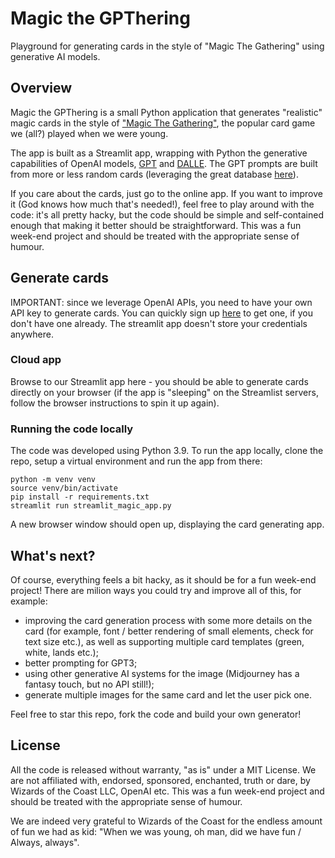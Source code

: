 # Magic the GPThering
Playground for generating cards in the style of "Magic The Gathering" using generative AI models.

## Overview

Magic the GPThering is a small Python application that generates "realistic" magic cards in the style of ["Magic The Gathering"](https://magic.wizards.com/en), the popular card game we (all?) played when we were young.

The app is built as a Streamlit app, wrapping with Python the generative capabilities of OpenAI models, [GPT](https://arxiv.org/abs/2005.14165) and [DALLE](https://arxiv.org/abs/2102.12092). The GPT prompts are built from more or less random cards (leveraging the great database [here](https://scryfall.com/?utm_source=mci)).

If you care about the cards, just go to the online app. If you want to improve it (God knows how much that's needed!), feel free to play around with the code: it's all pretty hacky, but the code should be simple and self-contained enough that making it better should be straightforward. This was a fun week-end project and should be treated with the appropriate sense of humour.

## Generate cards

IMPORTANT: since we leverage OpenAI APIs, you need to have your own API key to generate cards. You can quickly sign up [here](https://openai.com/api/) to get one, if you don't have one already. The streamlit app doesn't store your credentials anywhere.

### Cloud app

Browse to our Streamlit app here - you should be able to generate cards directly on your browser (if the app is "sleeping" on the Streamlist servers, follow the browser instructions to spin it up again).

### Running the code locally

The code was developed using Python 3.9. To run the app locally, clone the repo, setup a virtual environment and run the app from there:

```
python -m venv venv
source venv/bin/activate
pip install -r requirements.txt
streamlit run streamlit_magic_app.py
```

A new browser window should open up, displaying the card generating app.

## What's next?

Of course, everything feels a bit hacky, as it should be for a fun week-end project! There are milion ways you could try and improve all of this, for example:

* improving the card generation process with some more details on the card (for example, font / better rendering of small elements, check for text size etc.), as well as supporting multiple card templates (green, white, lands etc.);
* better prompting for GPT3;
* using other generative AI systems for the image (Midjourney has a fantasy touch, but no API still!);
* generate multiple images for the same card and let the user pick one.

Feel free to star this repo, fork the code and build your own generator!

## License

All the code is released without warranty, "as is" under a MIT License. We are not affiliated with, endorsed, sponsored, enchanted, truth or dare, by Wizards of the Coast LLC, OpenAI etc. This was a fun week-end project and should be treated with the appropriate sense of humour.

We are indeed very grateful to Wizards of the Coast for the endless amount of fun we had as kid: "When we was young, oh man, did we have fun / Always, always".